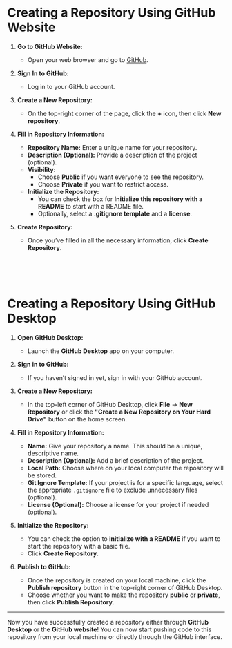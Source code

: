 
# **Creating a Repository Using GitHub Website**

1. **Go to GitHub Website:**
   - Open your web browser and go to [GitHub](https://github.com).

2. **Sign In to GitHub:**
   - Log in to your GitHub account.

3. **Create a New Repository:**
   - On the top-right corner of the page, click the **+** icon, then click **New repository**.

4. **Fill in Repository Information:**
   - **Repository Name:** Enter a unique name for your repository.
   - **Description (Optional):** Provide a description of the project (optional).
   - **Visibility:**
     - Choose **Public** if you want everyone to see the repository.
     - Choose **Private** if you want to restrict access.
   - **Initialize the Repository:**
     - You can check the box for **Initialize this repository with a README** to start with a README file.
     - Optionally, select a **.gitignore template** and a **license**.

5. **Create Repository:**
   - Once you’ve filled in all the necessary information, click **Create Repository**.

<br>
<br>
<br>

# **Creating a Repository Using GitHub Desktop**

1. **Open GitHub Desktop:**
   - Launch the **GitHub Desktop** app on your computer.

2. **Sign in to GitHub:**
   - If you haven’t signed in yet, sign in with your GitHub account.

3. **Create a New Repository:**
   - In the top-left corner of GitHub Desktop, click **File** → **New Repository** or click the **"Create a New Repository on Your Hard Drive"** button on the home screen.

4. **Fill in Repository Information:**
   - **Name:** Give your repository a name. This should be a unique, descriptive name.
   - **Description (Optional):** Add a brief description of the project.
   - **Local Path:** Choose where on your local computer the repository will be stored.
   - **Git Ignore Template:** If your project is for a specific language, select the appropriate `.gitignore` file to exclude unnecessary files (optional).
   - **License (Optional):** Choose a license for your project if needed (optional).

5. **Initialize the Repository:**
   - You can check the option to **initialize with a README** if you want to start the repository with a basic file.
   - Click **Create Repository**.

6. **Publish to GitHub:**
   - Once the repository is created on your local machine, click the **Publish repository** button in the top-right corner of GitHub Desktop.
   - Choose whether you want to make the repository **public** or **private**, then click **Publish Repository**.


---

Now you have successfully created a repository either through **GitHub Desktop** or the **GitHub website**! You can now start pushing code to this repository from your local machine or directly through the GitHub interface.
